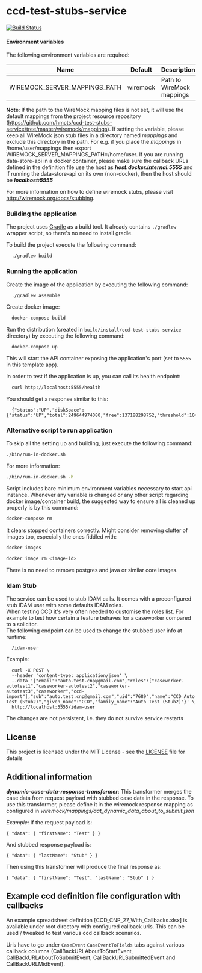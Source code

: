 # ccd-test-stubs-service

[![Build Status](https://travis-ci.org/hmcts/ccd-test-stubs-service.svg?branch=master)](https://travis-ci.org/hmcts/ccd-test-stubs-service)

#### Environment variables
The following environment variables are required:

| Name | Default | Description |
|------|---------|-------------|
| WIREMOCK_SERVER_MAPPINGS_PATH | wiremock | Path to WireMock mappings |

__Note__: If the path to the WireMock mapping files is not set, it will use the default mappings from the project 
resource repository (https://github.com/hmcts/ccd-test-stubs-service/tree/master/wiremock/mappings). If 
setting the variable, please keep all WireMock json stub files in a directory named 
_mappings_ and exclude this directory in the path. For e.g. if you place the _mappings_ in /home/user/mappings then 
export WIREMOCK_SERVER_MAPPINGS_PATH=/home/user. If you are running data-store-api in a docker container, please make 
sure the callback URLs defined in the definition file use the host as **_host.docker.internal:5555_** and if running 
the data-store-api on its own (non-docker), then the host should be **_localhost:5555_** 

For more information on how to define wiremock stubs, please visit http://wiremock.org/docs/stubbing.

### Building the application

The project uses [Gradle](https://gradle.org) as a build tool. It already contains
`./gradlew` wrapper script, so there's no need to install gradle.

To build the project execute the following command:

```bash
  ./gradlew build
```

### Running the application

Create the image of the application by executing the following command:

```bash
  ./gradlew assemble
```

Create docker image:

```bash
  docker-compose build
```

Run the distribution (created in `build/install/ccd-test-stubs-service` directory)
by executing the following command:

```bash
  docker-compose up
```

This will start the API container exposing the application's port
(set to `5555` in this template app).

In order to test if the application is up, you can call its health endpoint:

```bash
  curl http://localhost:5555/health
```

You should get a response similar to this:

```
  {"status":"UP","diskSpace":{"status":"UP","total":249644974080,"free":137188298752,"threshold":10485760}}
```

### Alternative script to run application

To skip all the setting up and building, just execute the following command:

```bash
./bin/run-in-docker.sh
```

For more information:

```bash
./bin/run-in-docker.sh -h
```

Script includes bare minimum environment variables necessary to start api instance. Whenever any variable is changed or any other script regarding docker image/container build, the suggested way to ensure all is cleaned up properly is by this command:

```bash
docker-compose rm
```

It clears stopped containers correctly. Might consider removing clutter of images too, especially the ones fiddled with:

```bash
docker images

docker image rm <image-id>
```

There is no need to remove postgres and java or similar core images.

### Idam Stub

The service can be used to stub IDAM calls. It comes with a preconfigured stub IDAM user with some defaults IDAM roles.\
When testing CCD it's very often needed to customise the roles list. For example to test how certain a feature behaves for a caseworker compared to a solicitor.\
The following endpoint can be used to change the stubbed user info at runtime:

```
  /idam-user
```

Example:

```
  curl -X POST \
  --header 'content-type: application/json' \
  --data '{"email":"auto.test.cnp@gmail.com","roles":["caseworker-autotest1","caseworker-autotest2","caseworker-autotest3","caseworker","ccd-import"],"sub":"auto.test.cnp@gmail.com","uid":"7689","name":"CCD Auto Test (Stub2)","given_name":"CCD","family_name":"Auto Test (Stub2)"}' \
  http://localhost:5555/idam-user
```

The changes are not persistent, i.e. they do not survive service restarts

## License

This project is licensed under the MIT License - see the [LICENSE](LICENSE) file for details

## Additional information

**_dynamic-case-data-response-transformer_**: This transformer merges the case data from request payload with stubbed 
case data in the response. To use this transformer, please define it in the wiremock response mapping as configured 
in _wiremock/mappings/aat_dynamic_data_about_to_submit.json_

_Example:_
If the request payload is:

`{
  "data": {
    "firstName": "Test"
  }
}`

And stubbed response payload is:

`{
  "data": {
    "lastName": "Stub"
  }
}`

Then using this transformer will produce the final response as:

`{
  "data": {
    "firstName": "Test",
    "lastName": "Stub"
  }
}`

## Example ccd definition file configuration with callbacks

An example spreadsheet definition [CCD_CNP_27_With_Callbacks.xlsx] is available under root directory with configured callback urls. This can be used / tweaked to test various ccd callback scenarios. 

Urls have to go under `CaseEvent` `CaseEventToFields` tabs against various callback columns (CallBackURLAboutToStartEvent, CallBackURLAboutToSubmitEvent, CallBackURLSubmittedEvent and CallBackURLMidEvent).
